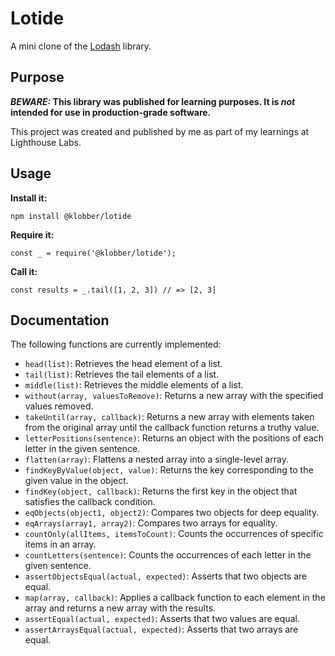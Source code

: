# Lotide

A mini clone of the [Lodash](https://lodash.com) library.

## Purpose

**_BEWARE:_ This library was published for learning purposes. It is _not_ intended for use in production-grade software.**

This project was created and published by me as part of my learnings at Lighthouse Labs. 

## Usage

**Install it:**

`npm install @klobber/lotide`

**Require it:**

`const _ = require('@klobber/lotide');`

**Call it:**

`const results = _.tail([1, 2, 3]) // => [2, 3]`

## Documentation

The following functions are currently implemented:

* `head(list)`: Retrieves the head element of a list.
* `tail(list)`: Retrieves the tail elements of a list.
* `middle(list)`: Retrieves the middle elements of a list.
* `without(array, valuesToRemove)`: Returns a new array with the specified values removed.
* `takeUntil(array, callback)`: Returns a new array with elements taken from the original array until the callback function returns a truthy value.
* `letterPositions(sentence)`: Returns an object with the positions of each letter in the given sentence.
* `flatten(array)`: Flattens a nested array into a single-level array.
* `findKeyByValue(object, value)`: Returns the key corresponding to the given value in the object.
* `findKey(object, callback)`: Returns the first key in the object that satisfies the callback condition.
* `eqObjects(object1, object2)`: Compares two objects for deep equality.
* `eqArrays(array1, array2)`: Compares two arrays for equality.
* `countOnly(allItems, itemsToCount)`: Counts the occurrences of specific items in an array.
* `countLetters(sentence)`: Counts the occurrences of each letter in the given sentence.
* `assertObjectsEqual(actual, expected)`: Asserts that two objects are equal.
* `map(array, callback)`: Applies a callback function to each element in the array and returns a new array with the results.
* `assertEqual(actual, expected)`: Asserts that two values are equal.
* `assertArraysEqual(actual, expected)`: Asserts that two arrays are equal.
